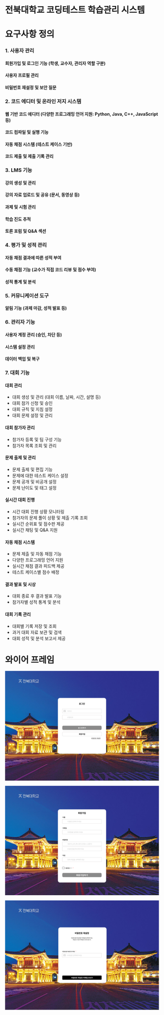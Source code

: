 # 전북대학교 코딩테스트 학습관리 시스템

# 요구사항 정의

### 1. 사용자 관리
#### 회원가입 및 로그인 기능 (학생, 교수자, 관리자 역할 구분)
#### 사용자 프로필 관리
#### 비밀번호 재설정 및 보안 질문

### 2. 코드 에디터 및 온라인 저지 시스템
#### 웹 기반 코드 에디터 (다양한 프로그래밍 언어 지원: Python, Java, C++, JavaScript 등)
#### 코드 컴파일 및 실행 기능
#### 자동 채점 시스템 (테스트 케이스 기반)
#### 코드 제출 및 제출 기록 관리

### 3. LMS 기능
#### 강의 생성 및 관리
#### 강의 자료 업로드 및 공유 (문서, 동영상 등)
#### 과제 및 시험 관리
#### 학습 진도 추적
#### 토론 포럼 및 Q&A 섹션
### 4. 평가 및 성적 관리
#### 자동 채점 결과에 따른 성적 부여
#### 수동 채점 기능 (교수가 직접 코드 리뷰 및 점수 부여)
#### 성적 통계 및 분석
### 5. 커뮤니케이션 도구
#### 알림 기능 (과제 마감, 성적 발표 등)
### 6. 관리자 기능
#### 사용자 계정 관리 (승인, 차단 등)
#### 시스템 설정 관리
#### 데이터 백업 및 복구
### 7. 대회 기능
#### 대회 관리
- 대회 생성 및 관리 (대회 이름, 날짜, 시간, 설명 등)
- 대회 참가 신청 및 승인
- 대회 규칙 및 지침 설정
- 대회 문제 설정 및 관리
#### 대회 참가자 관리
- 참가자 등록 및 팀 구성 기능
- 참가자 목록 조회 및 관리
#### 문제 출제 및 관리
- 문제 출제 및 편집 기능
- 문제에 대한 테스트 케이스 설정
- 문제 공개 및 비공개 설정
- 문제 난이도 및 태그 설정
#### 실시간 대회 진행
-  시간 대회 진행 상황 모니터링
- 참가자의 문제 풀이 상황 및 제출 기록 조회
- 실시간 순위표 및 점수판 제공
- 실시간 채팅 및 Q&A 지원
#### 자동 채점 시스템
- 문제 제출 및 자동 채점 기능
- 다양한 프로그래밍 언어 지원
- 실시간 채점 결과 피드백 제공
- 테스트 케이스별 점수 배정
#### 결과 발표 및 시상
- 대회 종료 후 결과 발표 기능
- 참가자별 성적 통계 및 분석
#### 대회 기록 관리
- 대회별 기록 저장 및 조회
- 과거 대회 자료 보관 및 검색
- 대회 성적 및 분석 보고서 제공

# 와이어 프레임

![로그인 화면](./login.png)

![회원가입 화면](./register.png)

![비밀번호 재설정 화면](./repassword.png)


